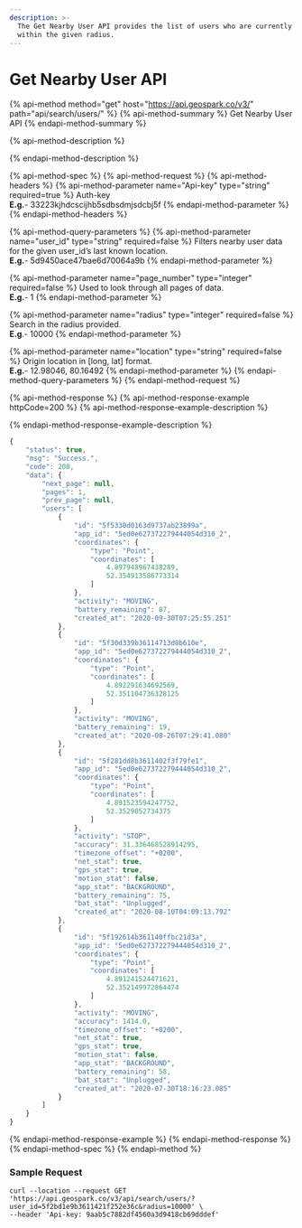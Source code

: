 ```yaml
---
description: >-
  The Get Nearby User API provides the list of users who are currently present
  within the given radius.
---
```


# Get Nearby User API

{% api-method method="get" host="https://api.geospark.co/v3/" path="api/search/users/" %}
{% api-method-summary %}
Get Nearby User API
{% endapi-method-summary %}

{% api-method-description %}

{% endapi-method-description %}

{% api-method-spec %}
{% api-method-request %}
{% api-method-headers %}
{% api-method-parameter name="Api-key" type="string" required=true %}
Auth-key  
**E.g.**- 33223kjhdcscijhb5sdbsdmjsdcbj5f
{% endapi-method-parameter %}
{% endapi-method-headers %}

{% api-method-query-parameters %}
{% api-method-parameter name="user\_id" type="string" required=false %}
Filters nearby user data for the given user\_id’s last known location.  
**E.g.**- 5d9450ace47bae6d70064a9b
{% endapi-method-parameter %}

{% api-method-parameter name="page\_number" type="integer" required=false %}
Used to look through all pages of data.  
**E.g.**- 1
{% endapi-method-parameter %}

{% api-method-parameter name="radius" type="integer" required=false %}
Search in the radius provided.   
**E.g**.- 10000
{% endapi-method-parameter %}

{% api-method-parameter name="location" type="string" required=false %}
Origin location in \[long, lat\] format.  
**E.g.**- 12.98046, 80.16492
{% endapi-method-parameter %}
{% endapi-method-query-parameters %}
{% endapi-method-request %}

{% api-method-response %}
{% api-method-response-example httpCode=200 %}
{% api-method-response-example-description %}

{% endapi-method-response-example-description %}

```javascript
{
    "status": true,
    "msg": "Success.",
    "code": 200,
    "data": {
        "next_page": null,
        "pages": 1,
        "prev_page": null,
        "users": [
            {
                "id": "5f5330d0163d9737ab23899a",
                "app_id": "5ed0e627372279444054d310_2",
                "coordinates": {
                    "type": "Point",
                    "coordinates": [
                        4.897948967438289,
                        52.354913586773314
                    ]
                },
                "activity": "MOVING",
                "battery_remaining": 87,
                "created_at": "2020-09-30T07:25:55.251"
            },
            {
                "id": "5f30d339b36114713d8b610e",
                "app_id": "5ed0e627372279444054d310_2",
                "coordinates": {
                    "type": "Point",
                    "coordinates": [
                        4.892291634692569,
                        52.351104736328125
                    ]
                },
                "activity": "MOVING",
                "battery_remaining": 19,
                "created_at": "2020-08-26T07:29:41.080"
            },
            {
                "id": "5f281dd8b3611402f3f79fe1",
                "app_id": "5ed0e627372279444054d310_2",
                "coordinates": {
                    "type": "Point",
                    "coordinates": [
                        4.891523594247752,
                        52.3529052734375
                    ]
                },
                "activity": "STOP",
                "accuracy": 31.336468528914295,
                "timezone_offset": "+0200",
                "net_stat": true,
                "gps_stat": true,
                "motion_stat": false,
                "app_stat": "BACKGROUND",
                "battery_remaining": 75,
                "bat_stat": "Unplugged",
                "created_at": "2020-08-10T04:09:13.792"
            },
            {
                "id": "5f192614b361140ffbc21d3a",
                "app_id": "5ed0e627372279444054d310_2",
                "coordinates": {
                    "type": "Point",
                    "coordinates": [
                        4.891241524471621,
                        52.352149972864474
                    ]
                },
                "activity": "MOVING",
                "accuracy": 1414.0,
                "timezone_offset": "+0200",
                "net_stat": true,
                "gps_stat": true,
                "motion_stat": false,
                "app_stat": "BACKGROUND",
                "battery_remaining": 58,
                "bat_stat": "Unplugged",
                "created_at": "2020-07-30T18:16:23.085"
            }
        ]
    }
}
```
{% endapi-method-response-example %}
{% endapi-method-response %}
{% endapi-method-spec %}
{% endapi-method %}

### Sample Request <a id="NearbyAPI-SampleRequest.1"></a>

```text
curl --location --request GET 'https://api.geospark.co/v3/api/search/users/?user_id=5f2bd1e9b3611421f252e36c&radius=10000' \
--header 'Api-key: 9aab5c7882df4560a3d9418cb69dddef'
```


